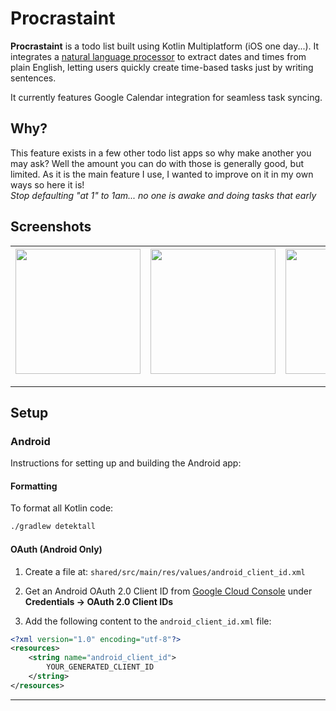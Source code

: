 # Procrastaint

**Procrastaint** is a todo list built using Kotlin Multiplatform (iOS one day...). It integrates
a [natural language processor](https://github.com/Pahina0/KWhen) to extract dates and times from
plain English, letting users quickly create time-based tasks just by writing sentences.

It currently features Google Calendar integration for seamless task syncing.

## Why?

This feature exists in a few other todo list apps so why make another you may ask? Well the amount
you can do with those is generally good, but limited. As it is the main feature I use, I wanted to
improve on it in my own ways so here it is!  
_Stop defaulting "at 1" to 1am... no one is awake and doing tasks that early_

## Screenshots

<div align="center">

| <img src="https://github.com/user-attachments/assets/15949bd8-8fe9-451e-9eac-15824f865c2b" width="200"/> | <img src="https://github.com/user-attachments/assets/ecfb80ad-4c66-42f2-bf4f-e1a1aa1161d0" width="200"/> | <img src="https://github.com/user-attachments/assets/aa9eb9f6-e578-418d-bcc4-7379b29cd356" width="200"/> | <img src="https://github.com/user-attachments/assets/5af97831-abe2-4b3c-b166-0fcacd4fdebb" width="200"/> |
|:--------------------------------------------------------------------------------------------------------:|:--------------------------------------------------------------------------------------------------------:|:--------------------------------------------------------------------------------------------------------:|:--------------------------------------------------------------------------------------------------------:|

</div>

---

## Setup

### Android

Instructions for setting up and building the Android app:

#### Formatting

To format all Kotlin code:

```bash
./gradlew detektall
```

#### OAuth (Android Only)

1. Create a file at:
   `shared/src/main/res/values/android_client_id.xml`

2. Get an Android OAuth 2.0 Client ID from [Google Cloud Console](https://console.cloud.google.com)
   under **Credentials → OAuth 2.0 Client IDs**

3. Add the following content to the `android_client_id.xml` file:

```xml
<?xml version="1.0" encoding="utf-8"?>
<resources>
    <string name="android_client_id">
        YOUR_GENERATED_CLIENT_ID
    </string>
</resources>
```

---
